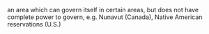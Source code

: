 an area which can govern itself in certain areas, but does not have complete power to govern, e.g. Nunavut (Canada), Native American reservations (U.S.)
